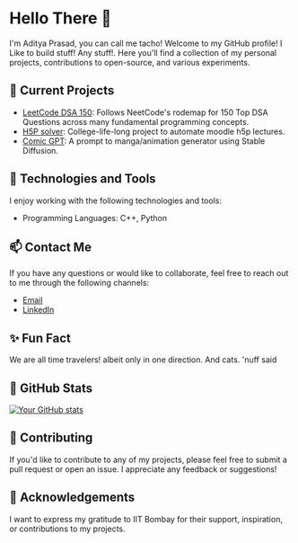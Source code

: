 
<!--
**AdityaPrasad275/AdityaPrasad275** is a ✨ _special_ ✨ repository because its `README.md` (this file) appears on your GitHub profile.

Here are some ideas to get you started:

- 🔭 I’m currently working on ...
- 🌱 I’m currently learning ...
- 👯 I’m looking to collaborate on ...
- 🤔 I’m looking for help with ...
- 💬 Ask me about ...
- 📫 How to reach me: ...
- 😄 Pronouns: ...
- ⚡ Fun fact: ...
-->
# Hello There 👋
I'm Aditya Prasad, you can call me tacho! Welcome to my GitHub profile! I Like to build stuff! Any stuff!. Here you'll find a collection of my personal projects, contributions to open-source, and various experiments.

## 🔭 Current Projects

- [LeetCode DSA 150](https://github.com/AdityaPrasad275/Leetcode_DSA): Follows NeetCode's rodemap for 150 Top DSA Questions across many fundamental programming concepts.
- [H5P solver](https://github.com/AdityaPrasad275/cl246-h5p-solver): College-life-long project to automate moodle h5p lectures.
- [Comic GPT](https://www.notion.so/ComicGPT-ec6d472d1e264ad9b74d6f08a03b429d): A prompt to manga/animation generator using Stable Diffusion.

## 🌱 Technologies and Tools

I enjoy working with the following technologies and tools:

- Programming Languages: C++, Python
## 📫 Contact Me

If you have any questions or would like to collaborate, feel free to reach out to me through the following channels:

- [Email](adityanprasad275@gmail.com)
- [LinkedIn](https://www.linkedin.com/in/adityanpd/) 

## ✨ Fun Fact

We are all time travelers! albeit only in one direction. And cats. 'nuff said


## 🌟 GitHub Stats

[![Your GitHub stats](https://github-readme-stats.vercel.app/api?username=AdityaPrasad275&show_icons=true&theme=radical)](https://github.com/AdityaPrasad275)

## 🤝 Contributing

If you'd like to contribute to any of my projects, please feel free to submit a pull request or open an issue. I appreciate any feedback or suggestions!

## 🙏 Acknowledgements

I want to express my gratitude to IIT Bombay for their support, inspiration, or contributions to my projects.


